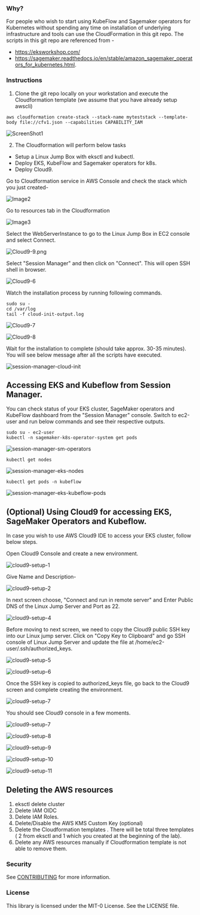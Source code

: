 ### Why?

For people who wish to start using KubeFlow and Sagemaker operators for Kubernetes without spending any time on installation of underlying infrastructure and tools can use the CloudFormation in this git repo. The scripts in this git repo are referenced from -

  - https://eksworkshop.com/ 
  - https://sagemaker.readthedocs.io/en/stable/amazon_sagemaker_operators_for_kubernetes.html. 

### Instructions

1) Clone the git repo locally on your workstation and execute the Cloudformation template (we assume that you have already setup awscli)

```shell
aws cloudformation create-stack --stack-name myteststack --template-body file://cfv1.json --capabilities CAPABILITY_IAM
```

![ScreenShot1](/images/ScreenShot1.png)

2) The Cloudformation will perform below tasks

  * Setup a Linux Jump Box with eksctl and kubectl.
  * Deploy EKS, KubeFlow and Sagemaker operators for k8s.
  * Deploy Cloud9.

Go to Cloudformation service in AWS Console and check the stack which you just created-

![Image2](/images/Image2.png)

Go to resources tab in the Cloudformation

![Image3](/images/Image3.png)

Select the WebServerInstance to go to the Linux Jump Box in EC2 console and select Connect.

![Cloud9-9.png](/images/Cloud9-9.png)

Select "Session Manager" and then click on "Connect". This will open SSH shell in browser.

![Cloud9-6](/images/Cloud9-6.png)

Watch the installation process by running following commands.

```
sudo su - 
cd /var/log
tail -f cloud-init-output.log
```

![Cloud9-7](/images/Cloud9-7.png)

![Cloud9-8](/images/Cloud9-8.png)

Wait for the installation to complete (should take approx. 30-35 minutes). You will see below message after all the scripts have executed.

![session-manager-cloud-init](/images/session-manager-cloud-init.png)


## Accessing EKS and Kubeflow from Session Manager.

You can check status of your EKS cluster, SageMaker operators and KubeFlow dashboard from the "Session Manager" console. Switch to ec2-user and run below commands and see their respective outputs.

```
sudo su - ec2-user
kubectl -n sagemaker-k8s-operator-system get pods
```

![session-manager-sm-operators](/images/session-manager-sm-operators.png)

```
kubectl get nodes
```

![session-manager-eks-nodes](/images/session-manager-eks-nodes.png)

```
kubectl get pods -n kubeflow
```

![session-manager-eks-kubeflow-pods](/images/session-manager-eks-kubeflow-pods.png)


## (Optional) Using Cloud9 for accessing EKS, SageMaker Operators and Kubeflow.

In case you wish to use AWS Cloud9 IDE to access your EKS cluster, follow below steps. 

Open Cloud9 Console and create a new environment.

![cloud9-setup-1](/images/cloud9-setup-1.png)

Give Name and Description-

![cloud9-setup-2](/images/cloud9-setup-2.png)

In next screen choose, "Connect and run in remote server" and Enter Public DNS of the Linux Jump Server and Port as 22.

![cloud9-setup-4](/images/cloud9-setup-4.png)

Before moving to next screen, we need to copy the Cloud9 public SSH key into our Linux jump server. Click on "Copy Key to Clipboard" and go SSH console of Linux Jump Server and update the file at /home/ec2-user/.ssh/authorized_keys.

![cloud9-setup-5](/images/cloud9-setup-5.png)

![cloud9-setup-6](/images/cloud9-setup-6.png)

Once the SSH key is copied to authorized_keys file, go back to the Cloud9 screen and complete creating the environment.

![cloud9-setup-7](/images/cloud9-setup-7.png)

You should see Cloud9 console in a few moments.

![cloud9-setup-7](/images/cloud9-setup-7.png)

![cloud9-setup-8](/images/cloud9-setup-8.png)

![cloud9-setup-9](/images/cloud9-setup-9.png)

![cloud9-setup-10](/images/cloud9-setup-10.png)

![cloud9-setup-11](/images/cloud9-setup-11.png)


## Deleting the AWS resources

1) eksctl delete cluster
2) Delete IAM OIDC
3) Delete IAM Roles.
4) Delete/Disable the AWS KMS Custom Key (optional)
5) Delete the Cloudformation templates . There will be total three templates ( 2 from eksctl and 1 which you created at the beginning of the lab).
6) Delete any AWS resources manually if Cloudformation template is not able to remove them.

### Security

See [CONTRIBUTING](CONTRIBUTING.md#security-issue-notifications) for more information.

### License

This library is licensed under the MIT-0 License. See the LICENSE file.
